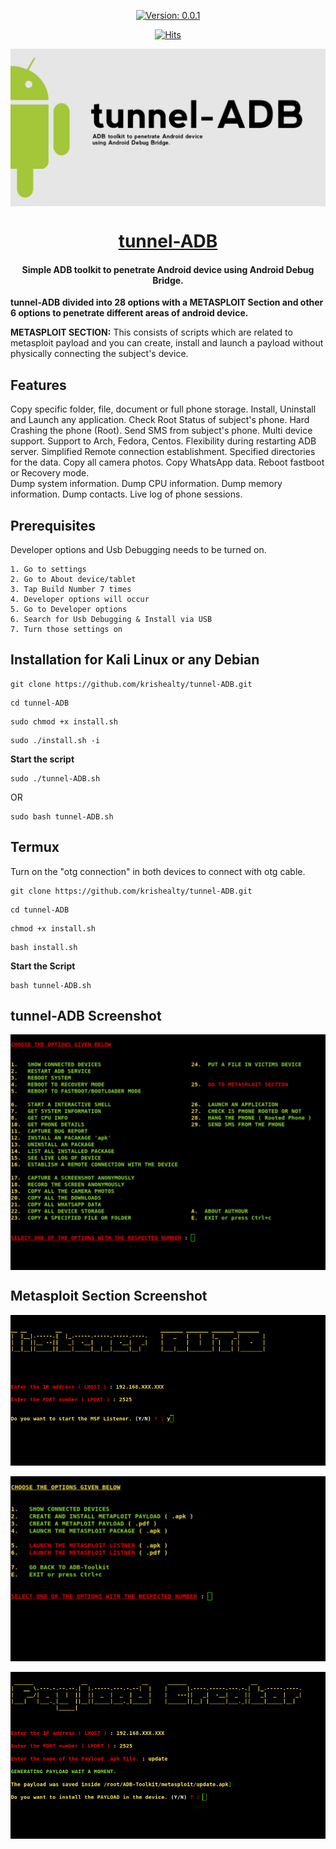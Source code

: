 <div align="center" markdown="1">

[![Version: 0.0.1](https://img.shields.io/badge/Version%3F-0.0.1-green.svg)](https://github.com/krishealty/tunnel-ADB)

[![Hits](https://hits.seeyoufarm.com/api/count/incr/badge.svg?url=https%3A%2F%2Fgithub.com%2Fkrishealty%2Ftunnel-ADB&count_bg=%2379C83D&title_bg=%23555555&icon=&icon_color=%23E7E7E7&title=Hits&edge_flat=false)](https://krish.l5.ca)

</div>


<p align="center">
  <a href="https://github.com/krishealty/tunnel-ADB">
    <img align="center" src="screenshots/tunnel-ADB-Banner.png" alt="tunnel-ADB-Banner"></a><br>
  </a>
  <a href="https://github.com/krishealty/tunnel-ADB">
   <h1 align="center">tunnel-ADB</h1>
  </a>
  <h4 align="center"><b>
  Simple ADB toolkit to penetrate Android device using Android Debug Bridge.
  </b></h4>
  </p>

**tunnel-ADB divided into 28 options with a METASPLOIT Section and other 6 options to penetrate different areas of android device.**


**METASPLOIT SECTION:** This consists of scripts which are related to metasploit payload and you can create, install and launch a payload without physically connecting the subject's device.

## Features

Copy specific folder, file, document or full phone storage.
Install, Uninstall and Launch any application.
Check Root Status of subject's phone.
Hard Crashing the phone (Root).
Send SMS from subject's phone.
Multi device support.
Support to Arch, Fedora, Centos.
Flexibility during restarting ADB server.
Simplified Remote connection establishment.
Specified directories for the data.
Copy all camera photos.
Copy WhatsApp data.
Reboot fastboot or Recovery mode.           
Dump system information.
Dump CPU information.
Dump memory information.
Dump contacts.
Live log of phone sessions.

## Prerequisites

Developer options and Usb Debugging needs to be turned on.

```
1. Go to settings
2. Go to About device/tablet
3. Tap Build Number 7 times
4. Developer options will occur
5. Go to Developer options
6. Search for Usb Debugging & Install via USB
7. Turn those settings on
```

## Installation for Kali Linux or any Debian

```
git clone https://github.com/krishealty/tunnel-ADB.git
```

```
cd tunnel-ADB
```

```
sudo chmod +x install.sh
```

```
sudo ./install.sh -i
```

**Start the script**

```
sudo ./tunnel-ADB.sh
```

OR

```
sudo bash tunnel-ADB.sh
```

## Termux

Turn on the "otg connection" in both devices to connect with otg cable.

```
git clone https://github.com/krishealty/tunnel-ADB.git
```

```
cd tunnel-ADB
```

```
chmod +x install.sh
```

```
bash install.sh
```

**Start the Script**

```
bash tunnel-ADB.sh
```

## tunnel-ADB Screenshot

<p align="center">
    <img align="center" src="screenshots/20240617_133503.jpg"><br>
</p>

## Metasploit Section Screenshot

<p align="center">
    <img align="center" src="screenshots/git4.jpeg"><br><br>
    <img align="center" src="screenshots/20240617_133542.jpg"><br><br>
    <img align="center" src="screenshots/git3.jpeg"><br><br>
</p>


